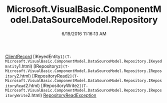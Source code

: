 ﻿---
title: Microsoft.VisualBasic.ComponentModel.DataSourceModel.Repository
date: 6/19/2016 11:16:13 AM
---

[ClientRecord](T-Microsoft.VisualBasic.ComponentModel.DataSourceModel.Repository.ClientRecord.html)
[IKeyedEntity`1](T-Microsoft.VisualBasic.ComponentModel.DataSourceModel.Repository.IKeyedEntity`1.html)
[IRepository`2](T-Microsoft.VisualBasic.ComponentModel.DataSourceModel.Repository.IRepository`2.html)
[IRepositoryRead`2](T-Microsoft.VisualBasic.ComponentModel.DataSourceModel.Repository.IRepositoryRead`2.html)
[IRepositoryWrite`2](T-Microsoft.VisualBasic.ComponentModel.DataSourceModel.Repository.IRepositoryWrite`2.html)
[RepositoryReadException](T-Microsoft.VisualBasic.ComponentModel.DataSourceModel.Repository.RepositoryReadException.html)
